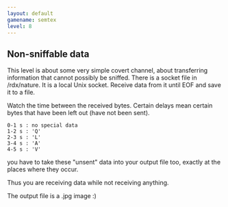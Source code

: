 ```yaml
---
layout: default
gamename: semtex
level: 8
---
```

Non-sniffable data
------------------
This level is about some very simple covert channel, about
transferring information that cannot possibly be sniffed.
There is a socket file in /rdx/nature. It is a local Unix socket.
Receive data from it until EOF and save it to a file.

Watch the time between the received bytes. Certain delays mean
certain bytes that have been left out (have not been sent).

    0-1 s : no special data
    1-2 s : 'Q'
    2-3 s : 'L'
    3-4 s : 'A'
    4-5 s : 'V'

you have to take these "unsent" data into your output file too,
exactly at the places where they occur.

Thus you are receiving data while not receiving anything.

The output file is a .jpg image :)

